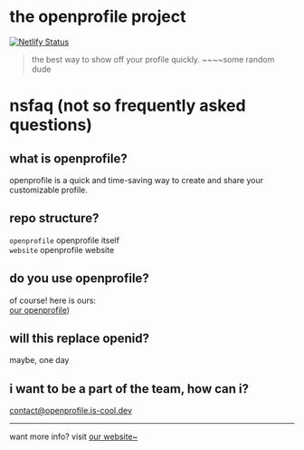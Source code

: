 # the openprofile project
[![Netlify Status](https://api.netlify.com/api/v1/badges/b46f622b-aced-4fa1-8307-0f0e00ef64bc/deploy-status)](https://app.netlify.com/sites/generate-openprofile/deploys)  
> the best way to show off your profile quickly. ~~~~some random dude
# nsfaq (not so frequently asked questions)
## what is openprofile?
openprofile is a quick and time-saving way to create and share your customizable profile.
## repo structure?
`openprofile` openprofile itself  
`website` openprofile website
## do you use openprofile?
of course! here is ours:  
[our openprofile]([https://opr.ix.tc/openprofile))
## will this replace openid?
maybe, one day
## i want to be a part of the team, how can i?
contact@openprofile.is-cool.dev

---
 
want more info?
visit <a href="https://about.openprofile.is-cool.dev">our website~</a>
